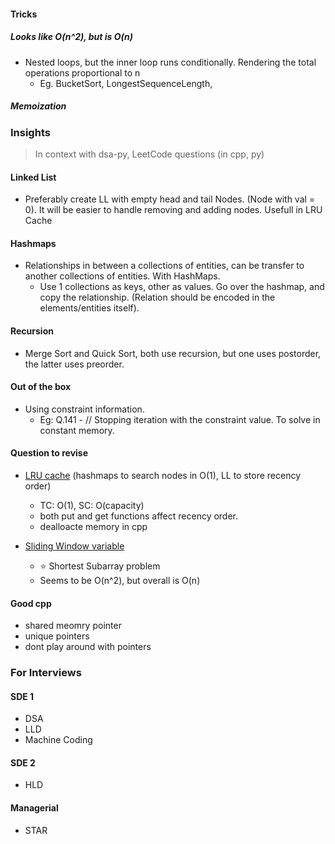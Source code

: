#### Tricks

##### Looks like O(n^2), but is O(n)

- Nested loops, but the inner loop runs conditionally. Rendering the total operations proportional to n
  - Eg. BucketSort, LongestSequenceLength,

##### Memoization


### Insights

> In context with dsa-py, LeetCode questions (in cpp, py)

#### Linked List

- Preferably create LL with empty head and tail Nodes. (Node with val = 0). It will be easier to handle removing and adding nodes.
  Usefull in LRU Cache

#### Hashmaps

- Relationships in between a collections of entities, can be transfer to another collections of entities. With HashMaps.
  - Use 1 collections as keys, other as values.
    Go over the hashmap, and copy the relationship.
    (Relation should be encoded in the elements/entities itself).

#### Recursion

- Merge Sort and Quick Sort, both use recursion, but one uses postorder, the latter uses preorder.

#### Out of the box

- Using constraint information.
  - Eg: Q.141 - // Stopping iteration with the constraint value. To solve in constant memory.

#### Question to revise

- [LRU cache](https://github.com/senorbeast/leetCode/tree/main/0146-lru-cache) (hashmaps to search nodes in O(1), LL to store recency order)
  - TC: O(1), SC: O(capacity)
  - both put and get functions affect recency order.
  - dealloacte memory in cpp

- [Sliding Window variable](https://github.com/senorbeast/dsa-py/blob/dev/Arrays/advAlgs/slidingWindowVariable.py)
  - :star: Shortest Subarray problem
  - Seems to be O(n^2), but overall is O(n)

#### Good cpp

- shared meomry pointer
- unique pointers
- dont play around with pointers

### For Interviews

#### SDE 1

- DSA
- LLD
- Machine Coding

#### SDE 2

- HLD

#### Managerial

- STAR
